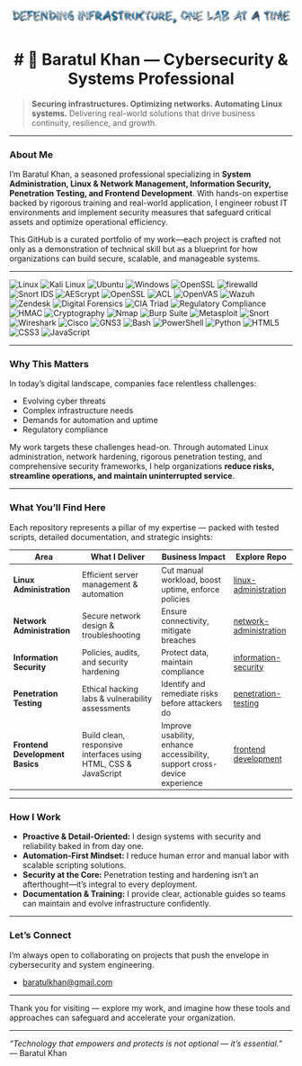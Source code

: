 <p align="center">
  <img src="https://github.com/InfoSec01/InfoSec01/blob/main/coollogo_com-2895276.png" alt="Banner" width="800"/>
</p>

<div align="center">
<h1># 🚀 Baratul Khan — Cybersecurity & Systems Professional</h1>
</div>

> **Securing infrastructures. Optimizing networks. Automating Linux systems.**
> Delivering real-world solutions that drive business continuity, resilience, and growth.

---

### About Me

I’m Baratul Khan, a seasoned professional specializing in **System Administration, Linux & Network Management, Information Security, Penetration Testing, and Frontend Development**. With hands-on expertise backed by rigorous training and real-world application, I engineer robust IT environments and implement security measures that safeguard critical assets and optimize operational efficiency.

This GitHub is a curated portfolio of my work—each project is crafted not only as a demonstration of technical skill but as a blueprint for how organizations can build secure, scalable, and manageable systems.

---

![Linux](https://img.shields.io/badge/Linux-FCC624?logo=linux&logoColor=black)
![Kali Linux](https://img.shields.io/badge/Kali%20Linux-557C94?logo=kalilinux&logoColor=white)
![Ubuntu](https://img.shields.io/badge/Ubuntu-E95420?logo=ubuntu&logoColor=white)
![Windows](https://img.shields.io/badge/Windows-0078D6?logo=windows&logoColor=white)
![OpenSSL](https://img.shields.io/badge/OpenSSL-721412?logo=openssl&logoColor=white)
![firewalld](https://img.shields.io/badge/firewalld-FC6D26?logo=linux&logoColor=white)
![Snort IDS](https://img.shields.io/badge/Snort%20IDS-CC0000?logo=snort&logoColor=white)
![AEScrypt](https://img.shields.io/badge/AEScrypt-003366?logo=gnupg&logoColor=white)
![OpenSSL](https://img.shields.io/badge/OpenSSL-721412?logo=openssl&logoColor=white)
![ACL](https://img.shields.io/badge/Access%20Control%20Lists-0078D6?logo=linux&logoColor=white)
![OpenVAS](https://img.shields.io/badge/OpenVAS-1A5E9A?logo=openvas&logoColor=white)
![Wazuh](https://img.shields.io/badge/Wazuh-0057A0?logo=wazuh&logoColor=white)
![Zendesk](https://img.shields.io/badge/Zendesk-03363D?logo=zendesk&logoColor=white)
![Digital Forensics](https://img.shields.io/badge/Digital%20Forensics-6A1B9A?logo=linux&logoColor=white)
![CIA Triad](https://img.shields.io/badge/CIA%20Triad-004F7C?logo=datadog&logoColor=white)
![Regulatory Compliance](https://img.shields.io/badge/Compliance-GDPR%2FISO%2FNIST-blueviolet)
![HMAC](https://img.shields.io/badge/HMAC-SHA256-orange)
![Cryptography](https://img.shields.io/badge/Cryptography-Concept-blueviolet)
![Nmap](https://img.shields.io/badge/Nmap-004370?logo=wireshark&logoColor=white)
![Burp Suite](https://img.shields.io/badge/Burp%20Suite-ff6600?logo=burpsuite&logoColor=white)
![Metasploit](https://img.shields.io/badge/Metasploit-000000?logo=metasploit&logoColor=white)
![Snort](https://img.shields.io/badge/Snort-CC0000?logo=snort&logoColor=white)
![Wireshark](https://img.shields.io/badge/Wireshark-1679A7?logo=wireshark&logoColor=white)
![Cisco](https://img.shields.io/badge/Cisco-1BA0D7?logo=cisco&logoColor=white)
![GNS3](https://img.shields.io/badge/GNS3-2D3748?logo=gns3&logoColor=white)
![Bash](https://img.shields.io/badge/Bash-4EAA25?logo=gnubash&logoColor=white)
![PowerShell](https://img.shields.io/badge/PowerShell-5391FE?logo=powershell&logoColor=white)
![Python](https://img.shields.io/badge/Python-3776AB?logo=python&logoColor=white)
![HTML5](https://img.shields.io/badge/HTML5-E34F26?logo=html5&logoColor=white)
![CSS3](https://img.shields.io/badge/CSS3-1572B6?logo=css3&logoColor=white)
![JavaScript](https://img.shields.io/badge/JavaScript-F7DF1E?logo=javascript&logoColor=black)

---

### Why This Matters

In today’s digital landscape, companies face relentless challenges:  
- Evolving cyber threats  
- Complex infrastructure needs  
- Demands for automation and uptime  
- Regulatory compliance  

My work targets these challenges head-on. Through automated Linux administration, network hardening, rigorous penetration testing, and comprehensive security frameworks, I help organizations **reduce risks, streamline operations, and maintain uninterrupted service**.

---

### What You’ll Find Here

Each repository represents a pillar of my expertise — packed with tested scripts, detailed documentation, and strategic insights:

| Area                    | What I Deliver                                       | Business Impact                                       | Explore Repo                                       |
|-------------------------|-----------------------------------------------------|------------------------------------------------------|---------------------------------------------------|
| **Linux Administration**| Efficient server management & automation            | Cut manual workload, boost uptime, enforce policies  | [linux-administration](https://github.com/InfoSec01/linux-administration/blob/main/README.md) |
| **Network Administration** | Secure network design & troubleshooting            | Ensure connectivity, mitigate breaches                | [network-administration](https://github.com/InfoSec01/Network-Administration/blob/main/README.md) |
| **Information Security** | Policies, audits, and security hardening             | Protect data, maintain compliance                      | [information-security](https://github.com/InfoSec01/information-security/blob/main/README.md) |
| **Penetration Testing**  | Ethical hacking labs & vulnerability assessments     | Identify and remediate risks before attackers do       | [penetration-testing](https://github.com/InfoSec01/VAPT-Report/blob/main/README.md) |
| **Frontend Development Basics**   | Build clean, responsive interfaces using HTML, CSS & JavaScript   | Improve usability, enhance accessibility, support cross-device experience   | [frontend development](https://infosec01.github.io/ufodemo/) |

---

### How I Work

- **Proactive & Detail-Oriented:** I design systems with security and reliability baked in from day one.  
- **Automation-First Mindset:** I reduce human error and manual labor with scalable scripting solutions.  
- **Security at the Core:** Penetration testing and hardening isn’t an afterthought—it’s integral to every deployment.  
- **Documentation & Training:** I provide clear, actionable guides so teams can maintain and evolve infrastructure confidently.

---

### Let’s Connect

I’m always open to collaborating on projects that push the envelope in cybersecurity and system engineering.    
- baratulkhan@gmail.com  

---

Thank you for visiting — explore my work, and imagine how these tools and approaches can safeguard and accelerate your organization.

---

*“Technology that empowers and protects is not optional — it’s essential.”*  
— Baratul Khan
